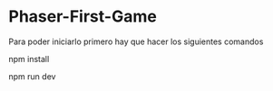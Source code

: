 # Phaser-First-Game

Para poder iniciarlo primero hay que hacer los siguientes comandos

npm install

npm run dev
